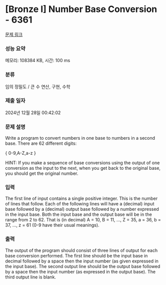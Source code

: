 # [Bronze I] Number Base Conversion - 6361 

[문제 링크](https://www.acmicpc.net/problem/6361) 

### 성능 요약

메모리: 108384 KB, 시간: 100 ms

### 분류

임의 정밀도 / 큰 수 연산, 구현, 수학

### 제출 일자

2024년 12월 28일 00:42:02

### 문제 설명

<p>Write a program to convert numbers in one base to numbers in a second base. There are 62 different digits:</p>

<p>{ 0-9,A-Z,a-z }</p>

<p>HINT: If you make a sequence of base conversions using the output of one conversion as the input to the next, when you get back to the original base, you should get the original number.</p>

### 입력 

 <p>The first line of input contains a single positive integer. This is the number of lines that follow. Each of the following lines will have a (decimal) input base followed by a (decimal) output base followed by a number expressed in the input base. Both the input base and the output base will be in the range from 2 to 62. That is (in decimal) A = 10, B = 11, …, Z = 35, a = 36, b = 37, …, z = 61 (0-9 have their usual meanings).</p>

### 출력 

 <p>The output of the program should consist of three lines of output for each base conversion performed. The first line should be the input base in decimal followed by a space then the input number (as given expressed in the input base). The second output line should be the output base followed by a space then the input number (as expressed in the output base). The third output line is blank.</p>

